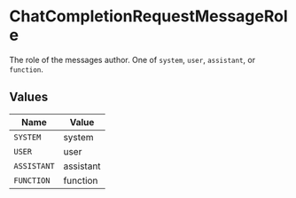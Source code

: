 # ChatCompletionRequestMessageRole

The role of the messages author. One of `system`, `user`, `assistant`, or `function`.


## Values

| Name        | Value       |
| ----------- | ----------- |
| `SYSTEM`    | system      |
| `USER`      | user        |
| `ASSISTANT` | assistant   |
| `FUNCTION`  | function    |